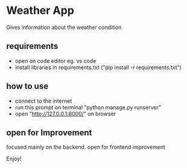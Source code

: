 # Weather App

Gives information about the weather condition

## requirements

- open on code editor eg. vs code
- install libraries in requirements.txt ("pip install -r requirements.txt")

## how to use

- connect to the internet
- run this prompt on terminal "python manage.py runserver"
- open "http://127.0.0.1:8000/" on browser

## open for Improvement

focused mainly on the backend. open for frontend improvement

Enjoy!
